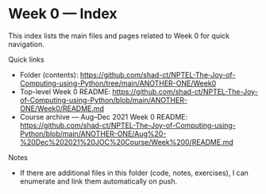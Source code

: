 # Week 0 — Index

This index lists the main files and pages related to Week 0 for quick navigation.

Quick links
- Folder (contents): https://github.com/shad-ct/NPTEL-The-Joy-of-Computing-using-Python/tree/main/ANOTHER-ONE/Week0
- Top-level Week 0 README: https://github.com/shad-ct/NPTEL-The-Joy-of-Computing-using-Python/blob/main/ANOTHER-ONE/Week0/README.md
- Course archive — Aug–Dec 2021 Week 0 README: https://github.com/shad-ct/NPTEL-The-Joy-of-Computing-using-Python/blob/main/ANOTHER-ONE/Aug%20-%20Dec%202021%20JOC%20Course/Week%200/README.md

Notes
- If there are additional files in this folder (code, notes, exercises), I can enumerate and link them automatically on push.